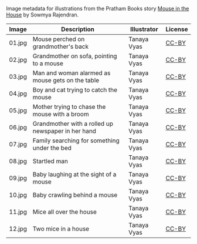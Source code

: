 Image metadata for illustrations from the Pratham Books story [Mouse in the House](https://storyweaver.org.in/stories/876-mouse-in-the-house) by Sowmya Rajendran.

Image | Description | Illustrator | License
----- | ----------- | ----------- | -------
01.jpg | Mouse perched on grandmother's back | Tanaya Vyas | [CC-BY](https://creativecommons.org/licenses/by/4.0/)
02.jpg | Grandmother on sofa, pointing to a mouse | Tanaya Vyas | [CC-BY](https://creativecommons.org/licenses/by/4.0/)
03.jpg | Man and woman alarmed as mouse gets on the table | Tanaya Vyas | [CC-BY](https://creativecommons.org/licenses/by/4.0/)
04.jpg | Boy and cat trying to catch the mouse | Tanaya Vyas | [CC-BY](https://creativecommons.org/licenses/by/4.0/)
05.jpg | Mother trying to chase the mouse with a broom | Tanaya Vyas | [CC-BY](https://creativecommons.org/licenses/by/4.0/)
06.jpg | Grandmother with a rolled up newspaper in her hand | Tanaya Vyas | [CC-BY](https://creativecommons.org/licenses/by/4.0/)
07.jpg | Family searching for something under the bed  | Tanaya Vyas | [CC-BY](https://creativecommons.org/licenses/by/4.0/)
08.jpg | Startled man | Tanaya Vyas | [CC-BY](https://creativecommons.org/licenses/by/4.0/)
09.jpg | Baby laughing at the sight of a mouse | Tanaya Vyas | [CC-BY](https://creativecommons.org/licenses/by/4.0/)
10.jpg | Baby crawling behind a mouse | Tanaya Vyas | [CC-BY](https://creativecommons.org/licenses/by/4.0/)
11.jpg | Mice all over the house | Tanaya Vyas | [CC-BY](https://creativecommons.org/licenses/by/4.0/)
12.jpg | Two mice in a house | Tanaya Vyas | [CC-BY](https://creativecommons.org/licenses/by/4.0/)